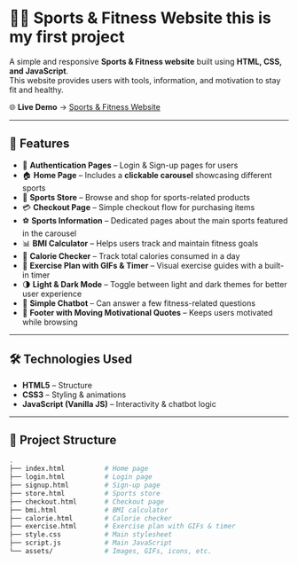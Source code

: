 # 🏋️‍♂️ Sports & Fitness Website  this is my first project

A simple and responsive **Sports & Fitness website** built using **HTML, CSS, and JavaScript**.  
This website provides users with tools, information, and motivation to stay fit and healthy.  

🌐 **Live Demo** → [Sports & Fitness Website](https://harshkumar7687.github.io/sport-and-fitness/)  

---

## 🚀 Features  

- 🔑 **Authentication Pages** – Login & Sign-up pages for users  
- 🏠 **Home Page** – Includes a **clickable carousel** showcasing different sports  
- 🛒 **Sports Store** – Browse and shop for sports-related products  
- 💳 **Checkout Page** – Simple checkout flow for purchasing items  
- ⚽ **Sports Information** – Dedicated pages about the main sports featured in the carousel  
- 📊 **BMI Calculator** – Helps users track and maintain fitness goals  
- 🍎 **Calorie Checker** – Track total calories consumed in a day  
- 🏃 **Exercise Plan with GIFs & Timer** – Visual exercise guides with a built-in timer  
- 🌗 **Light & Dark Mode** – Toggle between light and dark themes for better user experience  
- 💬 **Simple Chatbot** – Can answer a few fitness-related questions  
- 📝 **Footer with Moving Motivational Quotes** – Keeps users motivated while browsing  

---

## 🛠️ Technologies Used  

- **HTML5** – Structure  
- **CSS3** – Styling & animations  
- **JavaScript (Vanilla JS)** – Interactivity & chatbot logic  

---

## 📂 Project Structure  

```bash
.
├── index.html          # Home page
├── login.html          # Login page
├── signup.html         # Sign-up page
├── store.html          # Sports store
├── checkout.html       # Checkout page
├── bmi.html            # BMI calculator
├── calorie.html        # Calorie checker
├── exercise.html       # Exercise plan with GIFs & timer
├── style.css           # Main stylesheet
├── script.js           # Main JavaScript
└── assets/             # Images, GIFs, icons, etc.
